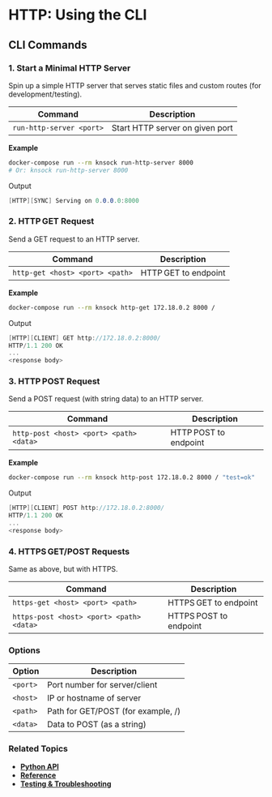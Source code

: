 # HTTP: Using the CLI

## CLI Commands

### 1. Start a Minimal HTTP Server

Spin up a simple HTTP server that serves static files and custom routes (for development/testing).

| Command                 | Description                     |
|-------------------------|---------------------------------|
| `run-http-server <port>`| Start HTTP server on given port |

**Example**
```bash
docker-compose run --rm knsock run-http-server 8000
# Or: knsock run-http-server 8000
```

Output

```csharp
[HTTP][SYNC] Serving on 0.0.0.0:8000
```

### 2. HTTP GET Request
Send a GET request to an HTTP server.

| Command | Description |
|---------|-------------|
| `http-get <host> <port> <path>` | HTTP GET to endpoint |

**Example**

```bash
docker-compose run --rm knsock http-get 172.18.0.2 8000 /
```

Output

```csharp
[HTTP][CLIENT] GET http://172.18.0.2:8000/
HTTP/1.1 200 OK
...
<response body>
```

### 3. HTTP POST Request
Send a POST request (with string data) to an HTTP server.

| Command | Description |
|---------|-------------|
| `http-post <host> <port> <path> <data>` | HTTP POST to endpoint |

**Example**

```bash
docker-compose run --rm knsock http-post 172.18.0.2 8000 / "test=ok"
```

Output

```csharp
[HTTP][CLIENT] POST http://172.18.0.2:8000/
HTTP/1.1 200 OK
...
<response body>
```

### 4. HTTPS GET/POST Requests
Same as above, but with HTTPS.

| Command | Description |
|---------|-------------|
| `https-get <host> <port> <path>` | HTTPS GET to endpoint |
| `https-post <host> <port> <path> <data>` | HTTPS POST to endpoint |

### Options
| Option | Description |
|--------|-------------|
| `<port>` | Port number for server/client |
| `<host>` | IP or hostname of server |
| `<path>` | Path for GET/POST (for example, /) |
| `<data>` | Data to POST (as a string) |

### Related Topics

* **[Python API](python-api.md)**
* **[Reference](reference.md)**
* **[Testing & Troubleshooting](testing.md)**